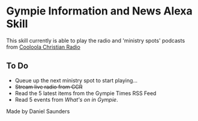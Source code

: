 # Gympie Information and News Alexa Skill

This skill currently is able to play the radio and 'ministry spots' podcasts from [Cooloola Christian Radio](http://www.cooloolachristianradio.com.au)

## To Do
* Queue up the next ministry spot to start playing...
* ~~Stream live radio from CCR~~
* Read the 5 latest items from the Gympie Times RSS Feed
* Read 5 events from *What's on in Gympie*.

Made by Daniel Saunders
